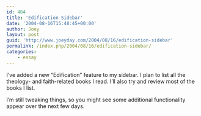 ```yaml
---
id: 484
title: 'Edification Sidebar'
date: '2004-08-16T15:48:45+00:00'
author: Joey
layout: post
guid: 'http://www.joeyday.com/2004/08/16/edification-sidebar'
permalink: /index.php/2004/08/16/edification-sidebar/
categories:
    - essay
---
```


I’ve added a new “Edification” feature to my sidebar. I plan to list all the theology- and faith-related books I read. I’ll also try and review most of the books I list.

I’m still tweaking things, so you might see some additional functionality appear over the next few days.